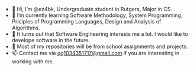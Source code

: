 - 👋 Hi, I’m @ez4bk, Undergraduate student in Rutgers, Major in CS.
- 🌱 I’m currently learning Software Methodology, System Programming, Priciples of Programming Languages, Design and Analysis of Algorithms.
- 💖 It turns out that Software Engineering interests me a lot. I would like to develope software in the future.
- 💞️ Most of my repositories will be from school assignments and projects.
- 📫 Contact me via qq1034351717@gmail.com if you are interesting in working with me.

<!---
ez4bk/ez4bk is a ✨ special ✨ repository because its `README.md` (this file) appears on your GitHub profile.
You can click the Preview link to take a look at your changes.
--->

